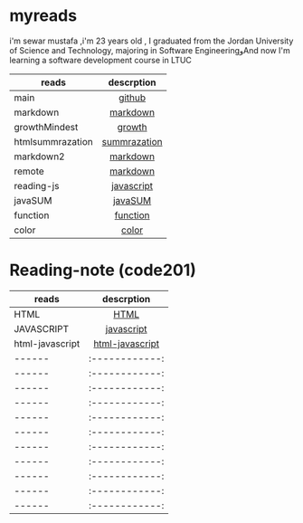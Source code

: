 
# myreads 

i'm sewar mustafa ,i'm 23 years old , I graduated from the Jordan University of Science and Technology, majoring in Software EngineeringوAnd now I'm learning a software development course in LTUC


| reads            |                                    descrption                                    |
| ---------------- | :------------------------------------------------------------------------------: |
| main             |             [github]( https://sewar-web.github.io/Reading-note/main)             |
| markdown         |         [markdown]( https://sewar-web.github.io/Reading-note/markdown )          |
| growthMindest    |        [growth]( https://sewar-web.github.io/Reading-note/GrowthMindset)         |
| htmlsummrazation |      [summrazation](https://sewar-web.github.io/Reading-note/summarization)      |
| markdown2        |         [markdown]( https://sewar-web.github.io/Reading-note/markdown2 )         |
| remote           |          [markdown]( https://sewar-web.github.io/Reading-note/remote )           |
| reading-js       | [javascript]( https://github.com/Sewar-web/Reading-note/blob/main/reading-js.md) |
| javaSUM          |           [javaSUM](https://sewar-web.github.io/Reading-note/javaSUM)            |
| function         |          [function]( https://sewar-web.github.io/Reading-note/function)          |
| color            |             [color]( https://sewar-web.github.io/Reading-note/color)             |


# Reading-note (code201)

| reads           |                                 descrption                                  |
| --------------- | :-------------------------------------------------------------------------: |
| HTML            |            [HTML](https://sewar-web.github.io/Reading-note/HTML)            |
| JAVASCRIPT      |      [javascript](https://sewar-web.github.io/Reading-note/javascript)      |
| html-javascript | [html-javascript]( https://sewar-web.github.io/Reading-note/html-javascript) |
| ------          |                               :------------:                                |
| ------          |                               :------------:                                |
| ------          |                               :------------:                                |
| ------          |                               :------------:                                |
| ------          |                               :------------:                                |
| ------          |                               :------------:                                |
| ------          |                               :------------:                                |
| ------          |                               :------------:                                |
| ------          |                               :------------:                                |
| ------          |                               :------------:                                |
| ------          |                               :------------:                                |